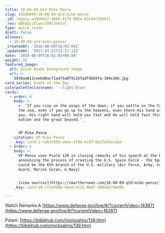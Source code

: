 ```yaml
---
title: 18.08.09 Qtd Mike Pence
slug: 20180809-18-08-09-qtd-mike-pence
_id: legacy-a39b6da7-a660-4176-985e-83144c506611
_rev: O8E8pz1fLwnc3fN7JVF1rC
type: quick_reads
draft: false
aliases:
  - 18-08-09-qtd-mike-pence/
_createdAt: '2018-08-09T16:02:04Z'
_updatedAt: '2021-03-22T13:11:12Z'
date: '2018-08-09T16:02:04+00:00'
weight: 50
featured_image:
  alt: Quick Reads background image
  url: >-
    5939aa011cee6d8acf1a475a0f911bfadf4b89fa-360x360.jpg
card_series: Quote of the Day
colorpaletteclassname: '--light-blue'
cards:
  - order: 0
    body: >-
      > _‘If you rise on the wings of the dawn, if you settle on the far side of
      the sea, even if you go up to the heavens, even there His hand will guide
      you. His right hand will hold you fast and He will hold fast this great
      nation and the great beyond.’_


      VP Mike Pence
    citation: VP Mike Pence
    _key: card-1-ce6d7659-e6be-4794-9c87-8a37e59ecdae
  - order: 1
    body: >-
      VP Pence uses Psalm 139 in closing remarks of his speech at the Pentagon
      announcing the process of creating the U.S. Space Force - the Space Force
      could be the 6th branch of the U.S. military (Air Force, Army, Coast
      Guard, Marine Corps, & Navy)


      [view sources](https://smarthernews.com/18-08-09-qtd-mike-pence/)
    _key: card-10-cf2ed50b-48ad-4121-8b0f-488dab79ed0e

---
```

Watch Remarks:A [https://www.defense.gov/live/#/?currentVideo=16387](https://www.defense.gov/live/#/?currentVideo=16387)

Pslam: [https://biblehub.com/niv/psalms/139.htm](https://biblehub.com/niv/psalms/139.htm)